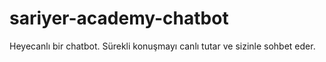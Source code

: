 # sariyer-academy-chatbot
Heyecanlı bir chatbot. Sürekli konuşmayı canlı tutar ve sizinle sohbet eder.
